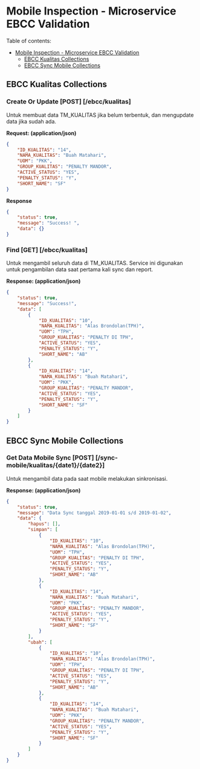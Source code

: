 # Mobile Inspection - Microservice EBCC Validation

Table of contents:

<!-- TOC depthFrom:1 depthTo:2 withLinks:1 updateOnSave:1 orderedList:0 -->
- [Mobile Inspection - Microservice EBCC Validation](#mobile-inspection---microservice-ebcc-validation)
	- [EBCC Kualitas Collections](#ebcc-kualitas-collections)
	- [EBCC Sync Mobile Collections](#ebcc-sync-mobile-collections)
<!-- /TOC -->

## EBCC Kualitas Collections 

### Create Or Update [POST] [/ebcc/kualitas]

Untuk membuat data TM_KUALITAS jika belum terbentuk, dan mengupdate data jika sudah ada.

**Request: (application/json)**

``` json
{
	"ID_KUALITAS": "14",
	"NAMA_KUALITAS": "Buah Matahari",
	"UOM": "PKK",
	"GROUP_KUALITAS": "PENALTY MANDOR",
	"ACTIVE_STATUS": "YES",
	"PENALTY_STATUS": "Y",
	"SHORT_NAME": "SF"
}
```

**Response**

``` json
{
	"status": true,
	"message": "Success! ",
	"data": {}
}
```

### Find [GET] [/ebcc/kualitas]

Untuk mengambil seluruh data di TM_KUALITAS. Service ini digunakan untuk pengambilan data saat pertama kali sync dan report.

**Response: (application/json)**

``` json
{
	"status": true,
	"message": "Success!",
	"data": [
		{
			"ID_KUALITAS": "10",
			"NAMA_KUALITAS": "Alas Brondolan(TPH)",
			"UOM": "TPH",
			"GROUP_KUALITAS": "PENALTY DI TPH",
			"ACTIVE_STATUS": "YES",
			"PENALTY_STATUS": "Y",
			"SHORT_NAME": "AB"
		},
		{
			"ID_KUALITAS": "14",
			"NAMA_KUALITAS": "Buah Matahari",
			"UOM": "PKK",
			"GROUP_KUALITAS": "PENALTY MANDOR",
			"ACTIVE_STATUS": "YES",
			"PENALTY_STATUS": "Y",
			"SHORT_NAME": "SF"
		}
	]
}
```

## EBCC Sync Mobile Collections 

### Get Data Mobile Sync [POST] [/sync-mobile/kualitas/{date1}/{date2}]

Untuk mengambil data pada saat mobile melakukan sinkronisasi.

**Response: (application/json)**

``` json
{
	"status": true,
	"message": "Data Sync tanggal 2019-01-01 s/d 2019-01-02",
	"data": {
		"hapus": [],
		"simpan": [
			{
				"ID_KUALITAS": "10",
				"NAMA_KUALITAS": "Alas Brondolan(TPH)",
				"UOM": "TPH",
				"GROUP_KUALITAS": "PENALTY DI TPH",
				"ACTIVE_STATUS": "YES",
				"PENALTY_STATUS": "Y",
				"SHORT_NAME": "AB"
			},
			{
				"ID_KUALITAS": "14",
				"NAMA_KUALITAS": "Buah Matahari",
				"UOM": "PKK",
				"GROUP_KUALITAS": "PENALTY MANDOR",
				"ACTIVE_STATUS": "YES",
				"PENALTY_STATUS": "Y",
				"SHORT_NAME": "SF"
			}
		],
		"ubah": [
			{
				"ID_KUALITAS": "10",
				"NAMA_KUALITAS": "Alas Brondolan(TPH)",
				"UOM": "TPH",
				"GROUP_KUALITAS": "PENALTY DI TPH",
				"ACTIVE_STATUS": "YES",
				"PENALTY_STATUS": "Y",
				"SHORT_NAME": "AB"
			},
			{
				"ID_KUALITAS": "14",
				"NAMA_KUALITAS": "Buah Matahari",
				"UOM": "PKK",
				"GROUP_KUALITAS": "PENALTY MANDOR",
				"ACTIVE_STATUS": "YES",
				"PENALTY_STATUS": "Y",
				"SHORT_NAME": "SF"
			}
		]
	}
}
```